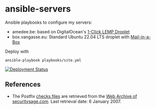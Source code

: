 # ansible-servers

Ansible playbooks to configure my servers:

- amedee.be: based on DigitalOcean's [1-Click LEMP Droplet][lemp droplet]
- box.vangasse.eu: Standard Ubuntu 22.04 LTS droplet with [Mail-in-a-Box][mailinabox]

Deploy with

```shell
ansible-playbook playbooks/site.yml
```

[![Deployment Status][badge]][deployment]

## References

- The Postfix [checks files][checks files] are retrieved from the
  [Web Archive of securitysage.com][securitysage].
  Last retrieval date: 6 January 2007.

[lemp droplet]: https://do.co/2GOFe5J#start
[mailinabox]:   https://mailinabox.email/
[badge]:        https://github.com/amedee/ansible-servers/actions/workflows/ansible-deploy.yml/badge.svg
[deployment]:   https://github.com/amedee/ansible-servers/actions/workflows/ansible-deploy.yml
[checks files]: roles/mailserver/files/etc/postfix/checks
[securitysage]: https://web.archive.org/web/20070106001401/http://www.securitysage.com:80/guides/postfix_uce.html
